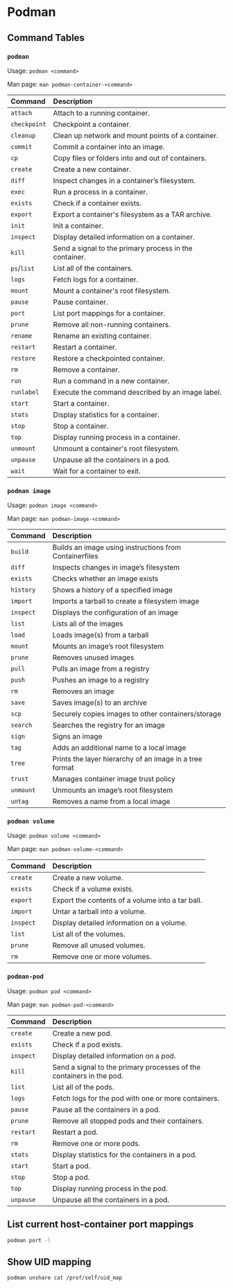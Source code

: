 # Podman

## Command Tables

### `podman`

Usage: `podman <command>`

Man page: `man podman-container-<command>`

| Command      | Description                                            |
| :--          | :--                                                    |
| `attach`     | Attach to a running container.                         |
| `checkpoint` | Checkpoint a container.                                |
| `cleanup`    | Clean up network and mount points of a container.      |
| `commit`     | Commit a container into an image.                      |
| `cp`         | Copy files or folders into and out of containers.      |
| `create`     | Create a new container.                                |
| `diff`       | Inspect changes in a container’s filesystem.           |
| `exec`       | Run a process in a container.                          |
| `exists`     | Check if a container exists.                           |
| `export`     | Export a container's filesystem as a TAR archive.      |
| `init`       | Init a container.                                      |
| `inspect`    | Display detailed information on a container.           |
| `kill`       | Send a signal to the primary process in the container. |
| `ps`/`list`  | List all of the containers.                            |
| `logs`       | Fetch logs for a container.                            |
| `mount`      | Mount a container's root filesystem.                   |
| `pause`      | Pause container.                                       |
| `port`       | List port mappings for a container.                    |
| `prune`      | Remove all non-running containers.                     |
| `rename`     | Rename an existing container.                          |
| `restart`    | Restart a container.                                   |
| `restore`    | Restore a checkpointed container.                      |
| `rm`         | Remove a container.                                    |
| `run`        | Run a command in a new container.                      |
| `runlabel`   | Execute the command described by an image label.       |
| `start`      | Start a container.                                     |
| `stats`      | Display statistics for a container.                    |
| `stop`       | Stop a container.                                      |
| `top`        | Display running process in a container.                |
| `unmount`    | Unmount a container's root filesystem.                 |
| `unpause`    | Unpause all the containers in a pod.                   |
| `wait`       | Wait for a container to exit.                          |

### `podman image`

Usage: `podman image <command>`

Man page: `man podman-image-<command>`

| Command   | Description                                             |
| :--       | :--                                                     |
| `build`   | Builds an image using instructions from Containerfiles  |
| `diff`    | Inspects changes in image’s filesystem                  |
| `exists`  | Checks whether an image exists                          |
| `history` | Shows a history of a specified image                    |
| `import`  | Imports a tarball to create a filesystem image          |
| `inspect` | Displays the configuration of an image                  |
| `list`    | Lists all of the images                                 |
| `load`    | Loads image(s) from a tarball                           |
| `mount`   | Mounts an image’s root filesystem                       |
| `prune`   | Removes unused images                                   |
| `pull`    | Pulls an image from a registry                          |
| `push`    | Pushes an image to a registry                           |
| `rm`      | Removes an image                                        |
| `save`    | Saves image(s) to an archive                            |
| `scp`     | Securely copies images to other containers/storage      |
| `search`  | Searches the registry for an image                      |
| `sign`    | Signs an image                                          |
| `tag`     | Adds an additional name to a local image                |
| `tree`    | Prints the layer hierarchy of an image in a tree format |
| `trust`   | Manages container image trust policy                    |
| `unmount` | Unmounts an image’s root filesystem                     |
| `untag`   | Removes a name from a local image                       |

### `podman volume`

Usage: `podman volume <command>`

Man page: `man podman-volume-<command>`

| Command   | Description                                      |
| :--       | :--                                              |
| `create`  | Create a new volume.                             |
| `exists`  | Check if a volume exists.                        |
| `export`  | Export the contents of a volume into a tar ball. |
| `import`  | Untar a tarball into a volume.                   |
| `inspect` | Display detailed information on a volume.        |
| `list`    | List all of the volumes.                         |
| `prune`   | Remove all unused volumes.                       |
| `rm`      | Remove one or more volumes.                      |

### `podman-pod`

Usage: `podman pod <command>`

Man page: `man podman-pod-<command>`

| Command   | Description                                                          |
| :--       | :--                                                                  |
| `create`  | Create a new pod.                                                    |
| `exists`  | Check if a pod exists.                                               |
| `inspect` | Display detailed information on a pod.                               |
| `kill`    | Send a signal to the primary processes of the containers in the pod. |
| `list`    | List all of the pods.                                                |
| `logs`    | Fetch logs for the pod with one or more containers.                  |
| `pause`   | Pause all the containers in a pod.                                   |
| `prune`   | Remove all stopped pods and their containers.                        |
| `restart` | Restart a pod.                                                       |
| `rm`      | Remove one or more pods.                                             |
| `stats`   | Display statistics for the containers in a pod.                      |
| `start`   | Start a pod.                                                         |
| `stop`    | Stop a pod.                                                          |
| `top`     | Display running process in the pod.                                  |
| `unpause` | Unpause all the containers in a pod.                                 |


## List current host-container port mappings

```sh
podman port -l
```

## Show UID mapping

```sh
podman unshare cat /prof/self/uid_map
```
